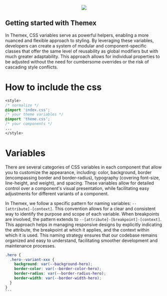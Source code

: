 <p align="center"><a href="https://themexproject.com/"><img src="https://github.com/karstenbiedermann/themex-project/assets/114942316/6a8d88cf-3a55-4c67-9b14-ee6f4d7dcd27">
 </a></p>



## Getting started with Themex

In Themex, CSS variables serve as powerful helpers, enabling a more nuanced and flexible approach to styling. By leveraging these variables, developers can create a system of modular and component-specific classes that offer the same level of reusability as global modifiers but with much greater adaptability. This approach allows for individual properties to be adjusted without the need for cumbersome overrides or the risk of cascading style conflicts.

# How to include the css

```css
<style>
/* normalize */
@import 'index.css';
/* your theme variables */
@import 'theme.css';
/* your components */
...
</style>
```

# Variables

There are several categories of CSS variables in each component that allow you to customize the appearance, including: color, background, border (encompassing border and border-radius), typography (covering font-size, line-height, and weight), and spacing. These variables allow for detailed control over a component's visual presentation, while facilitating easy adjustments for different variants of a component.

In Themex, we follow a specific pattern for naming variables: `--[attribute]-[context]`. This convention allows for a clear and consistent way to identify the purpose and scope of each variable. When breakpoints are involved, the pattern extends to `--[attribute]-[breakpoint]-[context]`. This approach helps in managing responsive designs by explicitly indicating the attribute, the breakpoint at which it applies, and the context within which it is used. This naming strategy ensures that our codebase remains organized and easy to understand, facilitating smoother development and maintenance processes.

````css
.hero {
  .hero--variant-xxx {
    background: var(--background-hero);
    border-color: var(--border-color-hero);
    border-radius: var(--border-radius-hero);
    border-width: var(--border-width-hero);
  }
}
```
````
